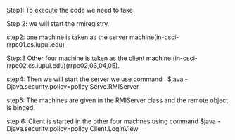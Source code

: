 Step1: To execute the code we need to take 

Step 2: we will start the rmiregistry.

step2: one machine is taken as the server machine(in-csci-rrpc01.cs.iupui.edu)

Step:3 Other four machine is taken as the client machine (in-csci-rrpc02.cs.iupui.edu)(rrpc02,03,04,05).

step4: Then we will start the server we use command : $java -Djava.security.policy=policy Serve.RMIServer

step5: The machines are given in the RMIServer class and the remote object is binded.

step 6: Client is started in the other four machnes using command $java -Djava.security.policy=policy Client.LoginView

 